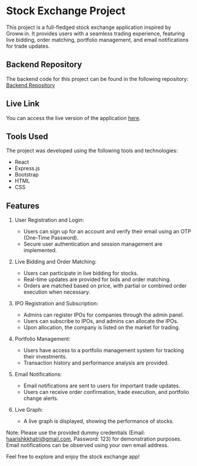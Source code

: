 # Stock Exchange Project

This project is a full-fledged stock exchange application inspired by Groww.in. It provides users with a seamless trading experience, featuring live bidding, order matching, portfolio management, and email notifications for trade updates.

## Backend Repository

The backend code for this project can be found in the following repository:
[Backend Repository](https://github.com/your-username/backend-repo)

## Live Link

You can access the live version of the application [here](https://www.stockexchangeapp.com).

## Tools Used

The project was developed using the following tools and technologies:

- React
- Express.js
- Bootstrap
- HTML
- CSS

## Features

1. User Registration and Login:
   - Users can sign up for an account and verify their email using an OTP (One-Time Password).
   - Secure user authentication and session management are implemented.

2. Live Bidding and Order Matching:
   - Users can participate in live bidding for stocks.
   - Real-time updates are provided for bids and order matching.
   - Orders are matched based on price, with partial or combined order execution when necessary.

3. IPO Registration and Subscription:
   - Admins can register IPOs for companies through the admin panel.
   - Users can subscribe to IPOs, and admins can allocate the IPOs.
   - Upon allocation, the company is listed on the market for trading.

4. Portfolio Management:
   - Users have access to a portfolio management system for tracking their investments.
   - Transaction history and performance analysis are provided.

5. Email Notifications:
   - Email notifications are sent to users for important trade updates.
   - Users can receive order confirmation, trade execution, and portfolio change alerts.

6. Live Graph:
   - A live graph is displayed, showing the performance of stocks.

Note: Please use the provided dummy credentials (Email: haarishkkhatri@gmail.com, Password: 123) for demonstration purposes. Email notifications can be observed using your own email address.

Feel free to explore and enjoy the stock exchange app!
